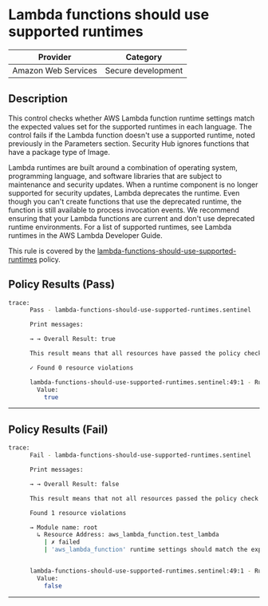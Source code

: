 # Lambda functions should use supported runtimes

| Provider            | Category           |
|---------------------|--------------------|
| Amazon Web Services | Secure development |

## Description

This control checks whether AWS Lambda function runtime settings match the expected values set for the supported runtimes in each language. The control fails if the Lambda function doesn't use a supported runtime, noted previously in the Parameters section. Security Hub ignores functions that have a package type of Image.

Lambda runtimes are built around a combination of operating system, programming language, and software libraries that are subject to maintenance and security updates. When a runtime component is no longer supported for security updates, Lambda deprecates the runtime. Even though you can't create functions that use the deprecated runtime, the function is still available to process invocation events. We recommend ensuring that your Lambda functions are current and don't use deprecated runtime environments. For a list of supported runtimes, see Lambda runtimes in the AWS Lambda Developer Guide.

This rule is covered by the [lambda-functions-should-use-supported-runtimes](https://github.com/hashicorp/policy-library-FSBP-Policy-Set-for-AWS-Terraform/blob/main/policies/lambda/lambda-functions-should-use-supported-runtimes.sentinel) policy.

## Policy Results (Pass)
```bash
trace:
      Pass - lambda-functions-should-use-supported-runtimes.sentinel

      Print messages:

      → → Overall Result: true

      This result means that all resources have passed the policy check for the policy lambda-functions-should-use-supported-runtimes.

      ✓ Found 0 resource violations

      lambda-functions-should-use-supported-runtimes.sentinel:49:1 - Rule "main"
        Value:
          true
```

---

## Policy Results (Fail)
```bash
trace:
      Fail - lambda-functions-should-use-supported-runtimes.sentinel

      Print messages:

      → → Overall Result: false

      This result means that not all resources passed the policy check and the protected behavior is not allowed for the policy lambda-functions-should-use-supported-runtimes.

      Found 1 resource violations

      → Module name: root
        ↳ Resource Address: aws_lambda_function.test_lambda
          | ✗ failed
          | 'aws_lambda_function' runtime settings should match the expected values set for the supported runtimes in each language. Refer to https://docs.aws.amazon.com/securityhub/latest/userguide/lambda-controls.html#lambda-2 for more details.


      lambda-functions-should-use-supported-runtimes.sentinel:49:1 - Rule "main"
        Value:
          false
```

---